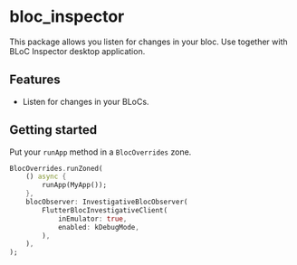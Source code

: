 # bloc_inspector

This package allows you listen for changes in your bloc. Use together with BLoC Inspector desktop application.

## Features

- Listen for changes in your BLoCs.

## Getting started

Put your `runApp` method in a `BlocOverrides` zone.

```dart
BlocOverrides.runZoned(
    () async {
        runApp(MyApp());
    },
    blocObserver: InvestigativeBlocObserver(
        FlutterBlocInvestigativeClient(
            inEmulator: true,
            enabled: kDebugMode,
        ),
    ),
);
```
